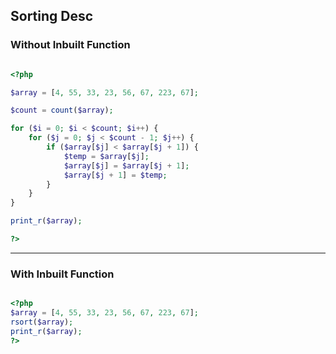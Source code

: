 ## Sorting Desc

### Without Inbuilt Function

```php

<?php

$array = [4, 55, 33, 23, 56, 67, 223, 67];

$count = count($array);

for ($i = 0; $i < $count; $i++) {
    for ($j = 0; $j < $count - 1; $j++) {
        if ($array[$j] < $array[$j + 1]) {
            $temp = $array[$j];
            $array[$j] = $array[$j + 1];
            $array[$j + 1] = $temp;
        }
    }
}

print_r($array);

?>

```

---

### With Inbuilt Function

```php

<?php
$array = [4, 55, 33, 23, 56, 67, 223, 67];
rsort($array);
print_r($array);
?>

```
